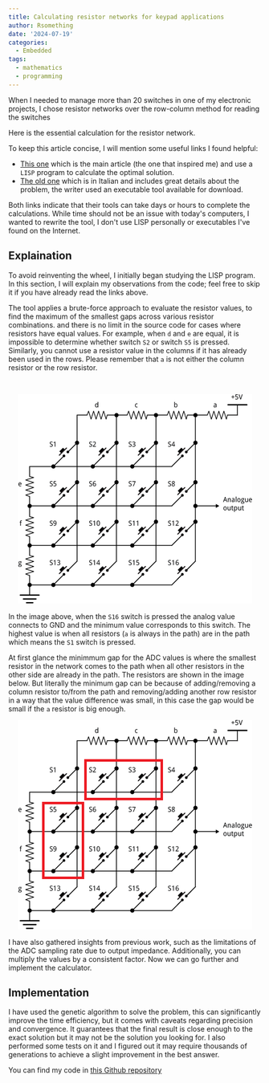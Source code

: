 ```yaml
---
title: Calculating resistor networks for keypad applications
author: Rsomething
date: '2024-07-19'
categories:
  - Embedded
tags:
  - mathematics
  - programming
---
```

When I needed to manage more than 20 switches in one of my electronic projects, 
I chose resistor networks over the row-column method for reading the switches

Here is the essential calculation for the resistor network.

<!-- more -->

To keep this article concise, I will mention some useful links I found helpful:

- [This one](http://www.lispology.com/show?10QY) which is the main article (the one that inspired me) and use a `LISP` program to calculate the optimal solution.
- [The old one](https://www.purchiaroni.com/progetti/Matrix/Matrix.html) which is in Italian and includes great details about the problem, 
the writer used an executable tool available for download.

Both links indicate that their tools can take days or hours to complete the calculations.
While time should not be an issue with today's computers, 
I wanted to rewrite the tool, 
I don't use LISP personally or executables I've found on the Internet. 

## Explaination

To avoid reinventing the wheel, I initially began studying the LISP program.
In this section, I will explain my observations from the code; feel free to skip it if you have already read the links above.

The tool applies a brute-force approach to evaluate the resistor values, to find the maximum of the smallest gaps across various resistor combinations.
and there is no limit in the source code for cases where resistors have equal values. 
For example, when `d` and `e` are equal, it is impossible to determine whether switch `S2` or switch `S5` is pressed.
Similarly, you cannot use a resistor value in the columns if it has already been used in the rows.
Please remember that `a` is not either the column resistor or the row resistor.

<br/>
<p align="center">
  <img src="./2024-07-19-resistor-network-for-keypad-calculation/matrix.png" />
</p>

In the image above, when the `S16` switch is pressed the analog value connects to GND and the minimum value corresponds to this switch.
The highest value is when all resistors (`a` is always in the path) are in the path which means the `S1` switch is pressed.

At first glance the minimmum gap for the ADC values is where the smallest resistor in the network comes to the path 
when all other resistors in the other side are already in the path. The resistors are shown in the image below. But literally the minimum gap can be because of adding/removing a column resistor to/from the path and removing/adding another row resistor in a way that the value difference was small, in this case the gap would be small if the `a` resistor is big enough.

<p align="center">
  <img src="./2024-07-19-resistor-network-for-keypad-calculation/matrix_min_gap.png" />
</p>

I have also gathered insights from previous work, such as the limitations of the ADC sampling rate due to output impedance. 
Additionally, you can multiply the values by a consistent factor.
Now we can go further and implement the calculator.

## Implementation

I have used the genetic algorithm to solve the problem, this can significantly improve the time efficiency, but it comes with caveats regarding precision and convergence. It guarantees that the final result is close enough to the exact solution but it may not be the solution you looking for. I also performed some tests on it and I figured out it may require thousands of generations to achieve a slight improvement in the best answer.

You can find my code in [this Github repository](https://github.com/the-this-pointer/resistor-network-calculator)
